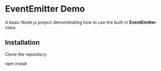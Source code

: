 # EventEmitter Demo

A basic Node.js project demonstrating how to use the built-in **EventEmitter** class.

## Installation

Clone the repository:<br>

npm install
